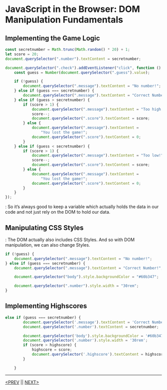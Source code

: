 # JavaScript in the Browser: DOM Manipulation Fundamentals

## Implementing the Game Logic

```jsx
const secretnumber = Math.trunc(Math.random() * 20) + 1;
let score = 20;
document.querySelector(".number").textContent = secretnumber;

document.querySelector(".check").addEventListener("click", function () {
	const guess = Number(document.querySelector(".guess").value);

	if (!guess) {
		document.querySelector(".message").textContent = "No number!";
	} else if (guess === secretnumber) {
		document.querySelector(".message").textContent = "Correct Number!";
	} else if (guess > secretnumber) {
		if (score > 1) {
			document.querySelector(".message").textContent = "Too high!";
			score--;
			document.querySelector(".score").textContent = score;
		} else {
			document.querySelector(".message").textContent =
				"You lost the game!";
			document.querySelector(".score").textContent = 0;
		}
	} else if (guess < secretnumber) {
		if (score > 1) {
			document.querySelector(".message").textContent = "Too low!";
			score--;
			document.querySelector(".score").textContent = score;
		} else {
			document.querySelector(".message").textContent =
				"You lost the game!";
			document.querySelector(".score").textContent = 0;
		}
	}
});
```

: So it’s always good to keep a variable which actually holds the data in our code and not just rely on the DOM to hold our data.

## Manipulating CSS Styles

: The DOM actually also includes CSS Styles. And so with DOM manipulation, we can also change Styles.

```jsx
if (!guess) {
	document.querySelector(".message").textContent = "No number!";
} else if (guess === secretnumber) {
	document.querySelector(".message").textContent = "Correct Number!";

	document.querySelector("body").style.backgroundColor = "#60b347";

	document.querySelector(".number").style.width = "30rem";
}
```

## Implementing Highscores

```jsx
else if (guess === secretnumber) {
        document.querySelector('.message').textContent = 'Correct Number!';
        document.querySelector('.number').textContent = secretnumber;

        document.querySelector('body').style.backgroundColor = '#60b347';
        document.querySelector('.number').style.width = '30rem';
        if (score > highscore) {
            highscore = score;
            document.querySelector('.highscore').textContent = highscore;
        }

    }
```

---

[<PREV](./cjs220912.md) || [NEXT>](./cjs220913.md)
